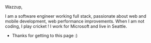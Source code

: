 Wazzup,

I am a software engineer working full stack, passionate about web and mobile development, web performance improvements. When I am not coding, I play cricket !
I work for Microsoft and live in Seattle.

- Thanks for getting to this page :)

